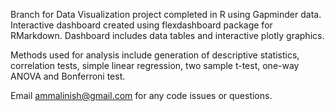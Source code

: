 Branch for Data Visualization project completed in R using Gapminder data. Interactive dashboard created using flexdashboard package for RMarkdown. Dashboard includes data tables and interactive plotly graphics.

Methods used for analysis include generation of descriptive statistics, correlation tests, simple linear regression, two sample t-test, one-way ANOVA and Bonferroni test.

Email ammalinish@gmail.com for any code issues or questions.
